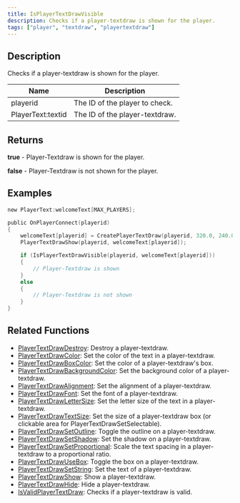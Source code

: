 ```yaml
---
title: IsPlayerTextDrawVisible
description: Checks if a player-textdraw is shown for the player.
tags: ["player", "textdraw", "playertextdraw"]
---
```


<VersionWarn version='omp v1.1.0.2612' />

## Description

Checks if a player-textdraw is shown for the player.

| Name              | Description                    |
| ----------------- | ------------------------------ |
| playerid          | The ID of the player to check. |
| PlayerText:textid | The ID of the player-textdraw. |

## Returns

**true** - Player-Textdraw is shown for the player.

**false** - Player-Textdraw is not shown for the player.

## Examples

```c
new PlayerText:welcomeText[MAX_PLAYERS];

public OnPlayerConnect(playerid)
{
    welcomeText[playerid] = CreatePlayerTextDraw(playerid, 320.0, 240.0, "Welcome to my OPEN.MP server");
    PlayerTextDrawShow(playerid, welcomeText[playerid]);

    if (IsPlayerTextDrawVisible(playerid, welcomeText[playerid]))
    {
        // Player-Textdraw is shown
    }
    else
    {
        // Player-Textdraw is not shown
    }
}
```

## Related Functions

- [PlayerTextDrawDestroy](PlayerTextDrawDestroy): Destroy a player-textdraw.
- [PlayerTextDrawColor](PlayerTextDrawColor): Set the color of the text in a player-textdraw.
- [PlayerTextDrawBoxColor](PlayerTextDrawBoxColor): Set the color of a player-textdraw's box.
- [PlayerTextDrawBackgroundColor](PlayerTextDrawBackgroundColor): Set the background color of a player-textdraw.
- [PlayerTextDrawAlignment](PlayerTextDrawAlignment): Set the alignment of a player-textdraw.
- [PlayerTextDrawFont](PlayerTextDrawFont): Set the font of a player-textdraw.
- [PlayerTextDrawLetterSize](PlayerTextDrawLetterSize): Set the letter size of the text in a player-textdraw.
- [PlayerTextDrawTextSize](PlayerTextDrawTextSize): Set the size of a player-textdraw box (or clickable area for PlayerTextDrawSetSelectable).
- [PlayerTextDrawSetOutline](PlayerTextDrawSetOutline): Toggle the outline on a player-textdraw.
- [PlayerTextDrawSetShadow](PlayerTextDrawSetShadow): Set the shadow on a player-textdraw.
- [PlayerTextDrawSetProportional](PlayerTextDrawSetProportional): Scale the text spacing in a player-textdraw to a proportional ratio.
- [PlayerTextDrawUseBox](PlayerTextDrawUseBox): Toggle the box on a player-textdraw.
- [PlayerTextDrawSetString](PlayerTextDrawSetString): Set the text of a player-textdraw.
- [PlayerTextDrawShow](PlayerTextDrawShow): Show a player-textdraw.
- [PlayerTextDrawHide](PlayerTextDrawHide): Hide a player-textdraw.
- [IsValidPlayerTextDraw](IsValidPlayerTextDraw): Checks if a player-textdraw is valid.
